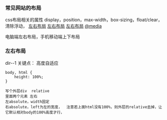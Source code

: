 
### 常见网站的布局

css布局相关的属性 display，position，max-width，box-sizing，float/clear，清除浮动，
[左右布局](https://vue-loader.vuejs.org/en/index.html)
[左右布局](https://vuefe.cn/guide/single-file-components.html)
[左右布局](https://nodejs.org/dist/latest-v7.x/docs/api/)
[@media](http://mediaqueri.es/)

电脑端左右布局，手机移动端上下布局


### 左右布局

dir--1 关键点： 高度自适应
```
body, html {
	height: 100%;
}

写个外层div  relative
里面两个元素 左右
左absolute，width固定
右absolute，left为左的宽度，  注意若上面html没有100%，则外层的relative去掉，让它默认相对body的100%高度才行，
```
